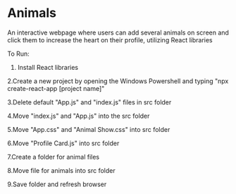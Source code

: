 # Animals
An interactive webpage where users can add several animals on screen and click them to increase the heart on their profile, utilizing React libraries

To Run:

1. Install React libraries

2.Create a new project by opening the Windows Powershell and typing "npx create-react-app [project name]"

3.Delete default "App.js" and "index.js" files in src folder

4.Move "index.js" and "App.js" into the src folder

5.Move "App.css" and "Animal Show.css" into src folder

6.Move "Profile Card.js" into src folder

7.Create a folder for animal files

8.Move file for animals into src folder

9.Save folder and refresh browser
